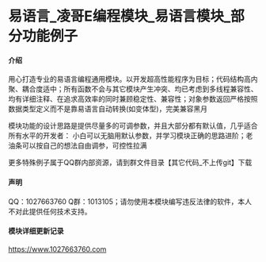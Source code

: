 # 易语言_凌哥E编程模块_易语言模块_部分功能例子

#### 介绍
用心打造专业的易语言编程通用模块。以开发超高性能程序为目标；代码结构高内聚、耦合度适中；所有函数不会与其它模块产生冲突、均已考虑到多线程兼容性、均有详细注释、在追求高效率的同时兼顾稳定性、兼容性；对象参数返回严格按照数据类型定义而不是靠易语言自动转换(如变体型)，完美兼容黑月

模块功能的设计思路是提供尽量多的可调参数，并且大部分都有默认值，几乎适合所有水平的开发者：
小白可以无脑用默认参数，并学习模块正确的思路进阶；老油条可以按自己的想法自由调参，可控性拉满

更多特殊例子属于QQ群内部资源，请到群文件目录【其它代码_不上传git】下载
#### 声明
QQ：1027663760 Q群：1013105；请勿使用本模块编写违反法律的软件，本人不对此提供任何技术支持。
#### 模块详细更新记录
https://www.1027663760.com